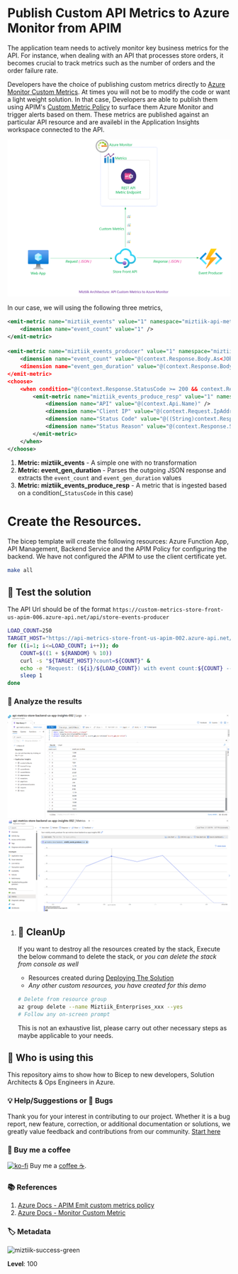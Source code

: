 # Publish Custom API Metrics to Azure Monitor from APIM

The application team needs to actively monitor key business metrics for the API. For instance, when dealing with an API that processes store orders, it becomes crucial to track metrics such as the number of orders and the order failure rate.

Developers have the choice of publishing custom metrics directly to [Azure Monitor Custom Metrics][2]. At times you will not be to modify the code or want a light weight solution. In that case, Developers are able to publish them using APIM's [Custom Metric Policy][1] to surface them Azure Monitor and trigger alerts based on them. These metrics are published against an particular API resource and are availebl in the Application Insights workspace connected to the API.

![Miztiik Automation - Publish Custom API Metrics to Azure Monitor from APIM](images/miztiik_architecture_azure_api_custom_metrics_001.png)

In our case, we will using the following three metrics,
```xml
<emit-metric name="miztiik_events" value="1" namespace="miztiik-api-metrics">
    <dimension name="event_count" value="1" />
</emit-metric>

<emit-metric name="miztiik_events_producer" value="1" namespace="miztiik-api-metrics">
    <dimension name="event_count" value="@(context.Response.Body.As<JObject>(preserveContent: true)["resp"]["tot_msgs"].ToString())" />
    <dimension name="event_gen_duration" value="@(context.Response.Body.As<JObject>(preserveContent: true)["resp"]["event_gen_duration"].ToString())" />
</emit-metric>
<choose>
    <when condition="@(context.Response.StatusCode >= 200 && context.Response.StatusCode < 300)">
        <emit-metric name="miztiik_events_produce_resp" value="1" namespace="miztiik-api-metrics">
            <dimension name="API" value="@(context.Api.Name)" />
            <dimension name="Client IP" value="@(context.Request.IpAddress)" />
            <dimension name="Status Code" value="@((String)context.Response.StatusCode.ToString())" />
            <dimension name="Status Reason" value="@(context.Response.StatusReason)" />
        </emit-metric>
    </when>   
</choose>
```

1. **Metric: miztiik_events** - A simple one with no transformation
2. **Metric: event_gen_duration** - Parses the outgoing JSON response and extracts the `event_count` and `event_gen_duration` values
3. **Metric: miztiik_events_produce_resp** - A metric that is ingested based on a condition(_`StatusCode` in this case)

# Create the Resources.

The bicep template will create the following resources: Azure Function App, API Management, Backend Service and the APIM Policy for configuring the backend. We have not configured the APIM to use the client certificate yet.

```bash
make all
```

## 🎯 Test the solution

The API Url should be of the format `https://custom-metrics-store-front-us-apim-006.azure-api.net/api/store-events-producer`


```bash
LOAD_COUNT=250
TARGET_HOST="https://api-metrics-store-front-us-apim-002.azure-api.net/api/store-events-producer-fn"
for ((i=1; i<=LOAD_COUNT; i++)); do
    COUNT=$((1 + ${RANDOM} % 10))
    curl -s "${TARGET_HOST}?count=${COUNT}" &
    echo -e "Request: (${i}/${LOAD_COUNT}) with event count:${COUNT} ----"
    sleep 1 
done
```

### 🧪 Analyze the results
![Miztiik Automation - Publish Custom API Metrics to Azure Monitor from APIM](images/miztiik_architecture_azure_api_custom_metrics_002.png)
![Miztiik Automation - Publish Custom API Metrics to Azure Monitor from APIM](images/miztiik_architecture_azure_api_custom_metrics_003.png)

 
1. ## 🧹 CleanUp

   If you want to destroy all the resources created by the stack, Execute the below command to delete the stack, or _you can delete the stack from console as well_

   - Resources created during [Deploying The Solution](#-deploying-the-solution)
   - _Any other custom resources, you have created for this demo_

   ```bash
   # Delete from resource group
   az group delete --name Miztiik_Enterprises_xxx --yes
   # Follow any on-screen prompt
   ```

   This is not an exhaustive list, please carry out other necessary steps as maybe applicable to your needs.

## 📌 Who is using this

This repository aims to show how to Bicep to new developers, Solution Architects & Ops Engineers in Azure.

### 💡 Help/Suggestions or 🐛 Bugs

Thank you for your interest in contributing to our project. Whether it is a bug report, new feature, correction, or additional documentation or solutions, we greatly value feedback and contributions from our community. [Start here](/issues)

### 👋 Buy me a coffee

[![ko-fi](https://www.ko-fi.com/img/githubbutton_sm.svg)](https://ko-fi.com/Q5Q41QDGK) Buy me a [coffee ☕][900].

### 📚 References

1. [Azure Docs - APIM Emit custom metrics policy][1]
1. [Azure Docs - Monitor Custom Metric][2]



[1]: https://learn.microsoft.com/en-us/azure/api-management/emit-metric-policy
[2]: https://learn.microsoft.com/en-us/azure/azure-monitor/essentials/metrics-custom-overview

### 🏷️ Metadata

![miztiik-success-green](https://img.shields.io/badge/Miztiik:Automation:Level-100-green)

**Level**: 100

[100]: https://www.udemy.com/course/aws-cloud-security/?referralCode=B7F1B6C78B45ADAF77A9
[101]: https://www.udemy.com/course/aws-cloud-security-proactive-way/?referralCode=71DC542AD4481309A441
[102]: https://www.udemy.com/course/aws-cloud-development-kit-from-beginner-to-professional/?referralCode=E15D7FB64E417C547579
[103]: https://www.udemy.com/course/aws-cloudformation-basics?referralCode=93AD3B1530BC871093D6
[899]: https://www.udemy.com/user/n-kumar/
[900]: https://ko-fi.com/miztiik
[901]: https://ko-fi.com/Q5Q41QDGK